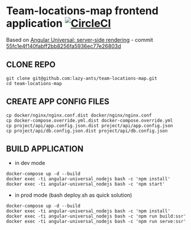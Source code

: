 # Team-locations-map frontend application [![CircleCI](https://circleci.com/gh/lazy-ants/team-locations-map.svg?style=svg)](https://circleci.com/gh/lazy-ants/team-locations-map)
Based on [Angular Universal: server-side rendering](https://github.com/lazy-ants/angular-universal/) - commit [55fc1e4f140fabff2bb8256fa5936ec77e26803d](https://github.com/lazy-ants/angular-universal/commit/55fc1e4f140fabff2bb8256fa5936ec77e26803d)

## CLONE REPO

```
git clone git@github.com:lazy-ants/team-locations-map.git
cd team-locations-map
```

## CREATE APP CONFIG FILES

```
cp docker/nginx/nginx.conf.dist docker/nginx/nginx.conf
cp docker-compose.override.yml.dist docker-compose.override.yml
cp project/api/app.config.json.dist project/api/app.config.json
cp project/api/db.config.json.dist project/api/db.config.json
```

## BUILD APPLICATION

- in dev mode

```
docker-compose up -d --build
docker exec -ti angular-universal_nodejs bash -c 'npm install'
docker exec -ti angular-universal_nodejs bash -c 'npm start'
```

- in prod mode (bash deploy.sh as quick solution)

```
docker-compose up -d --build
docker exec -ti angular-universal_nodejs bash -c 'npm install'
docker exec -ti angular-universal_nodejs bash -c 'npm run build:ssr'
docker exec -ti angular-universal_nodejs bash -c 'npm run serve:ssr'
```
